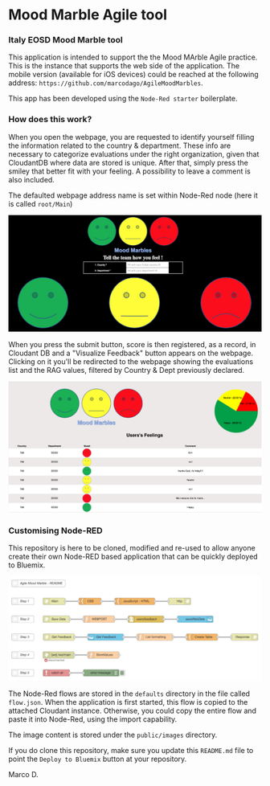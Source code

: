 Mood Marble Agile tool
====================================

### Italy EOSD Mood Marble tool
This application is intended to support the the Mood MArble Agile practice. This is the instance
that supports the web side of the application. The mobile version (available for iOS devices) could be reached at the following address: `https://github.com/marcodago/AgileMoodMarbles`.

This app has been developed using the `Node-Red starter` boilerplate.  

### How does this work?
When you open the webpage, you are requested to identify yourself filling the information related to the country & department. These info are necessary to categorize evaluations under the right organization, given that CloudantDB where data are stored is unique. After that, simply press the smiley that better fit with your feeling. A possibility to leave a comment is also included.

The defaulted webpage address name is set within Node-Red node (here it is called `root/Main`) 

![MM Rate Screenshot](moodmarble_rate.png)

When you press the submit button, score is then registered, as a record, in Cloudant DB and a "Visualize Feedback" button appears on the webpage. Clicking on it you'll be redirected to the webpage showing the evaluations list and the RAG values, filtered by Country & Dept previously declared.

![MM Score Screenshot](moodmarble_scorecard.png)

### Customising Node-RED
This repository is here to be cloned, modified and re-used to allow anyone create
their own Node-RED based application that can be quickly deployed to Bluemix.

![MM Node-Red Screenshot](moodmarble_flow.png)

The Node-Red flows are stored in the `defaults` directory in the file called `flow.json`.
When the application is first started, this flow is copied to the attached Cloudant
instance. Otherwise, you could copy the entire flow and paste it into Node-Red, using the import capability.

The image content is stored under the `public/images` directory.

If you do clone this repository, make sure you update this `README.md` file to point
the `Deploy to Bluemix` button at your repository.

Marco D.
